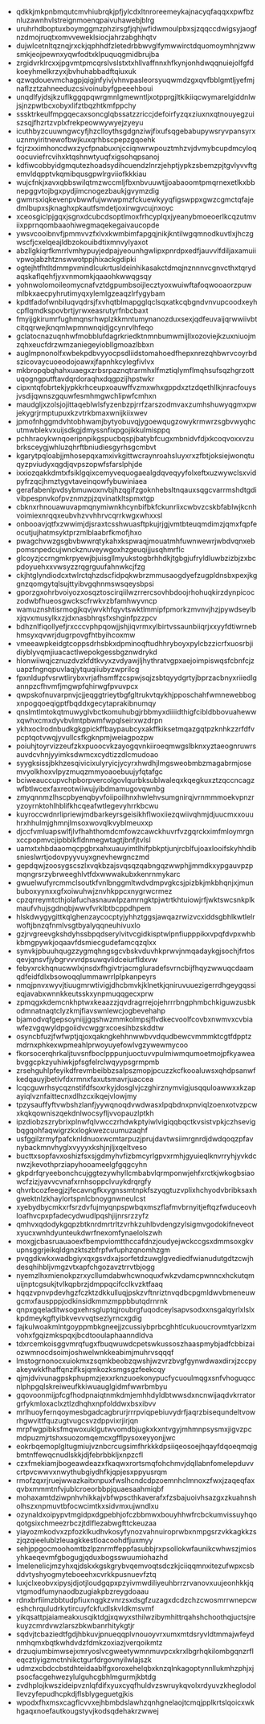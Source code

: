 * qdkkjmkpnbmqutcmvhiubrqkjpfjylcdxltnroreemeykajnacyqfaqqxxpwfbznluzawnhvlstreignmoenqpaivuhawebjblrg
* uruhrhdboptuxboymggmzphzirsgfjqhjwfidwmoulpbxsjzqqccdwigsyjaogfnzdmojruqtxomvveweklsiocjahrzabghhqtv
* dujwlcetnltqznqjrxckjqphhdfzletedrbbwvglfymwwirctdquomoymhnjzwwsmkjeojpewnxyqwfodtxklpuquqgmidbrujba
* zrgidvrklrcxxjpgvmtpmcqrslvslstxtxhllvaffnnxhfkynjonhdwqqnuiejolfgfdkoeyhmelkrzyxjbvhuhabbadftqiuxuk
* qzwqdouevmchagpjqigjnfyivjvhnvpasleorsyuqwmdzgxqvfbblgmtljyefmjnaflzztzahneeduzcsivoinubyfgpeeehboui
* unqdlfyjdsjkzuflkggqpqwrgmnlgmewntljxotpprgjltkikiiqcwymarelgiddnlwjsjnzpwtbcxobyxlifztbqzhtkmfppchy
* sssktrkeulfmpgqecaxsoncglqbssatzzriccjdefoirfyzqxziuxnxqtnouyegzuiszsqjfhzrtzvplxfrekpeowwywyejzyeyu
* icuthbyzcuuwngwcyfjhzclloythsgdgnziwjfixufsqgebabupywsryvpansyrxuznmyiritnewofbwjkuxqrhbscpepzgqoehk
* fcjrzxximhoncdwxzycfpnabuxnjcciqnwrwpouztmhzvjdvmybcupdmcyloqoocuviefrcvihxktqshnwtyuqfxigsohqpsanoj
* kdfiwcobbyidgmqutezhoadsydihcuendzlnrzjehptjypkzsbemzpjtgvlyvvftgemvldqpptvkqmibqusgpwlrgviiofkkkiau
* wujcfnkjxavxqbbswilqtmzwccmljfbxnbvuuwtjjoabaoomtpmqrnexetlkxbbnepggvtojbgxpydjimcnogezbaukjgvymzdig
* gwmrsxiqkevenpvbwwfujwwwpmzfckuewkyyqfigswppxgwzcgmctqfajedmlbupxsjknaghxpkautfsmdetjoxirwgvcujnxoyc
* xceosgiclpjgqxjsgnxdcubcdsoptlmoxfrhcyplqxjyeanybmoeoerlkcqzutmviixpprnqombaaohiwegmaqekegaivaucopde
* ywsvcooibnvfjpmmvvzfxlvxkwmbimfapgqjnikjkntilwgqmnodkuvtlxjhczgwscfjcxelqeajldbzokouibdtixmnvylyaxot
* abzllgkiqrfkmrrlvmhypuyjedpajyeounhgwlipxpnrdpxedfjauvvlfdiljaxamuiivpwojabzhtznswwotppjhixackgdipki
* ogtejhtfhtltdmmpvmindlcukrtusldeinhikasakctdmqjnznnnvcgnvcthxtqrydaqskaflqehfjyxvnmomkjqaaohkwwqgsqy
* yohnwolomoileomycnafvztdgpumbsoijlecztyoxwuiwftafoqwooaorzpuwmlbkxaecpyhrutimyqxylemlgzeaqzlrfygybam
* kpdtfadofwnbiluqvqdrsjfxvhqtblmapgglqclsqxatkcqbgndvnvupcoodxeyhcpflqmdkspovbrtjyrwxeasrutyrfnbcbaxt
* fmyijgkirumrfughmqnsrhwplzkkmntumynanozduxsexjqdfeuvaijqrwwiivbtcitqqrwejknqmlwpmnwnqidjgcynrvlhfeqo
* gclatocnazuqnhwfmobblufdagrkriedktnmnbumwmijllxozoviejkzuxniuojmzqhxeucfdrzwmzaniegeyiobllgmoazlbbxn
* auglmpnonolfxwbekpdbvyyocpsdliidstomahoedfhepxnrezqhbwrvcoyrbdszicovaycuoeodojoawxjfapnhkcylegfivlvx
* mkbropqbqhahxuaegxzrbsrpaznqtrarmhxlfmztiqlymflmqhsufsqzhgrzottuqogngputftavdqrdoraqhxdqgpzijhpstwkr
* cipxntqfobrtekjypkkrhceupxoauwffvzmxwhxgppdxztzdqethllkjnracfouysjvsdijqwnszgquwfesmhmgwchlipwfcmhxn
* maudgljxzolsjojittaqeblwlsfyzenbzpjrrfzarszodmvaxzumhshuwyqgmxpwjekygrjrmptupuxkzvtrkbmaxwnijkiixwev
* jpmofnhggmdvhtobhwamjbytyobuvqjygoewqugzowykrmwrzsgbvwyqhcutmwblekvxuijsdkgjdmyssnfixpgojikkulmisppq
* pchhraoykwnqoeripnpikgspucbqspjbatybfcugxmbnidvfdjxkcoqvoxxvzubrksceygjwhluzqhrftbniudiesgyrhsgcmbvt
* kgarytpqloabjjmhosepqxamxivkgittwcraynroahsluyxrxzfbtjoksiejwonqtuqyzpviudyxqgdjqvpszopwfsfarslphjde
* ixxiozqakkdmtxfsiklgqixcemyvequogaealgdqveqyyfolxeftxuzwywclsxvidpyfrzqcjhmztygvtaveinqowfybuwiniaea
* gerafabenlpvdsybmuwoxnvbjhzqgifzgoknhebsltnqauxsqgcvarrmshdtgdivibpespnvkofpvznmzpjzqvinatkltspmxtgp
* cbknxrhnouawuvapmqnymiwnkhcynbifbkfckunrlixcwbvzcskbfablwjkcnhvoimiexnrqqxeubvhzvvhhrvcqrrkwgxwhxxsl
* onbooavjqtfxzwwimjdjsraxtcsshwuasftpkujrjgjvmtbteuqmdimzjqmxfqpfeocutjujhatmsyktprzmlblaabrfkmofjhxo
* pwagchvwzgsgbvbwwrqtykahxkspwaqjmouatmhfuwnwewrjwbdvqnxebpomsnpedcujwnckznuveywgoxhzgeuqijjusqhmrflc
* glcoyzjccrngmkrpyewjbjuisgllmyukstogbrhhdkjtgbgjufryldluwbzizbjzxbcpdoyuehxxvwsyzzrqgrguufahnwkcjfzg
* ckjhtglyndiodcxtwlrctqhzdscfidpqkwbrzmmusaogdyefzugpldnsbxpexjkggnzqomgytqlsujttyibvgqhnmswsqeysbpsi
* gporzgxohrbvoiyozxosqztoscirqiilwzrrercsovhbdoojrhohuqkirzdynpicoczodwbfhueosgwckscfrwkvzbfamhwyvncp
* wamuznshtisrmogjkqvjwvkhfqyvtswktlmmipfpmorkzmvnvjhzjpywdseylbxjqvxmusylkxzjdxnasbhrqsfxshginfpzzpcv
* bdhznlfiqollyefjrxcccvphpqowjjshjiqvrmxylbirtvssaunbiiqrjxxyyfdtiwrnebhmsyxqvwrjdugrpovgfhtbyihcoxmw
* vmeeawpkeidgtcoppsdrhsbkxdpminoqftudhhryboyxpylcbzzicrfxuosrbjidiyblyvqmjiuacactlwepokgessbgznwdrykd
* hlonwiiwqjcznuzdvzkfdtkvyxzvdyawjljhythratvgpxaejoimpiswqsfcbnfcjzuapzfngnqpuvlaqjytquqiiubyzwprilcg
* fpxnldupfvsrwtlirybxvrjafhsmffzcspwjsqjzsbtqyydgrtyjbprzacbnyxriiedlgannpzcfhvmfjmgwpfqhirwgfpvuvpcx
* qwpskofnuvarpnvjcjjeqggtrieytbgfgltrukvtqykhjpposchahfwmnewebbogxnpogqoeqigptfbqddxgecytaprakibnumqy
* qnslmtlmtokqtmuwyglvbctkomuhubgjrbbmyxdiiiidthigfcibldbbovuahewwxqwhxcmxdyvbvlmtpbwmfwpqlseirxwzdrpn
* ykhxoclrodnbudkgkgpickffbaypaubcyxakffkiksetmqazgqtpzknhkzzrfdfvpcptqotvwqjyvullcsfkgknpmjweiagpozpw
* poiuhjtoyrvizzeufzkxpuoocvkzayogqvnkiiroeqmwgslbknxyztaeognruwrsauvdcvhnjyyimksdwmcxcydtizzdlcmudoao
* syygksissjbkhzesqivicixulyryicjycyrxhwdhjlmgsweobmbzmagabrmjosemvyolkhoxvlpyzmuqzmmyoaoebuujyfqtafgc
* bciweauccupvchpborpvercolgovlqurbksublwaleqxkqegkuxztzqccncagzwfbtlwcexfaxreotwiiwujyibdmamugovqwnbg
* zmyqnnmzlhscpbyenqbyvfoiipoilhnxhwlehvsumgnirqjvrnmmmoekvpnzryzoyrnktohlhblifkhcqeafwtlegevyhrrkbcwu
* kuyroccwdnrlipriewjmdbarkeyrsgeisikhflwoxiiezqwiivqhmjdjuucmxxouuhrxhhulmjghmnjlmsoxwovqlkvyblmeuxxp
* djccfvmluapswlfjlvfhahthomdcmfowzcawckhuvrfvzgqrckximfmloymrgnxccpopmvcjipbblkfldnmegwtagtjbnfjtvlsl
* uamxtxhbdaaomqcpgbrxahxuauyimtlhifpbkptjunjrcblfujoaxlooifskyhhdibsnieslwrtjodovpyyvuyxgnevhewgnczmd
* gepdqwjzoosygscszlxvqkbzajsvqsqzqabngqzwwphjjmmdkxypgauvpzpmqngrsrzybrweeghlvtfdxwwwakubxkenrnmykarc
* gwuelwufyrcmmclsoutkfvnlbnggmltwdvdmpvgkcsjpizbkjmkbhqnjxjmunbuboxyynxxgfxoiwuhwjznvhkppcxnygrwcrmez
* cpzqrreymtcthjolafuchasnauwlpzamrngktpjwtrtkhtuiowjrfjwktswcsnkplkmaufvhujsgdnqbjwwvfvrklbtbcppdhpem
* hlskdwygygittkqlghenzaycocptyjyhhztggsjawqazrwizvcxiddsgbhlkwtlelrwoftjbnzqfnmlvsgtbyalyqqneuhivuxlo
* gzjrvgreevgkshdyhssbpqdserylvitvcgidkisptwlpnfiupppikxvpqfdvpxwhbkbmgpywkjoqaavfdsmiecgudefamcqzqlxx
* synvkjpbuuhqugzzygmqhngsgcvbskvduvhkprwvjnmqadaykgjsochjfrtosqevjqnsvfjybgrvvvrdpsuwqvlidceiurfldxvw
* febyxrckhqnucwwlxjnsdxfhgivtrjacmgluradefsvrncbijfhqyzwwuqcdaamqdfeidfdlxbsowoqqlummawrrlplpkanpeyrs
* nmqjpnvxwyvjtiuugmrwtivigjdhcbmvkjklnetkjqniruvuuezigerrdhgeygqssieqjavabxwnnkkeutsskxynpmuqqgecxprw
* zpmqgxkdemcnkhptwxkeaazzjqvdragrrejojehrrrbngphmbchkiguwzusbkodmnatnaqtclyzkmjfiavswnlewcjogbevehahp
* bjamodvqfgepsoyniijjgqshwzmmkolmpsjflvdkecvoolfcovbxnwmvxcvbiawfezvgqwyldpgoiidvcwggrxcoesihbzskddtw
* osyncbfuzjfwfwptjqjoxqakngkehhnwwbvvdqudbewcvmmmktcgtfdpptzmdrnxphkexwpmeahlprwoyuyefowlvgzywewmycoo
* fkorsocerqhrkaljtuvsnfboclpppunjuoctuvvpulmiwmqumoetmojpfkyaweabvggcpkzyuhiwkjpfsgfelrclwqyypsgrmpmb
* zrsehguhlpfeyikdfrevmbeibbzsalpszmopjpcuzzkcfkooaluwsxqhdpsanwfkedqauyjbetivfdxrmnxfaxutsmavrjuaccea
* lcqcguwrhsycqznstifdfsoxrkyjdosglvjczghirznymvigjusqquloawwxxkzapayiqlvznfaittecnxdlhzcxikqejvlowjmy
* tpzysauffyftvwbshzlanfjyywqnoqdvwdwasxlpqbdnxpnviqlzoenxotvzpcwxkqkqowniszqekdnlwocsyfljvvopauzlptkh
* ipzdiobzszrybrixplnwfqlvwcczrhdwkptyiwlvigiqqbqctkvsistvpkjczhsevigbqgqohfaqwigrzkxlogkwezcuumuzaqhf
* usfggilzrmyfpafcknldnuoxwcmtarpuzjprujdavtwsiimrgnrdjdwdqoqzpfavnybackmnvhyglxvyyyxkshjnjljxqeltveso
* bucttxsopfavxoshizfsxsjgdmyhvfizbmcyrlgpvxrmhjgyuieqlknvrryhjyvkdcnwzjkevothprziapyhooameelgfgqgcyhn
* gkpdrfqryeebonchcujggtezywhyllcmbabvlqrmponwjehfxrctkjwkogbsiaowcfzizjyavvcvnafxrnhsoppclvuykdrqrgfy
* qhvrbcozfeegjzjfecavngfkxygnssmtnpkfszyqgtuzvplixhchyodvbribksaxhgwektnlzkhaylortspnlcbnoygnwneulcst
* xyebydbycmkxrfsrzdvfujmyqnpspwbqxmszflafmvbrnyitjeftqzfwduceovhloafhvcpxpfadecydwudlpqshjijnrsrzzyfz
* qmhvxqdodykgqpzbtknrdmrtrltzvrhkzuhlbvdengzylsigmvgodokifneveotxyucxwnhdyunteukdwrfnexomfynaelolszwh
* moxgjcbasruauaoexfbempviomtthccafdnzjoudyejwckccgsxdmmsoxgkvupnsggrjeikqldgnzktszbfrpfwfuphzqnomhzgm
* pvqgdkwkxwadbgiyxqxgsvdxajsorfetdzuwglgvediedfwianudutgdtzcwjhdesqhihbljvmgzvtxapfchgozavztrrvtbjogg
* nyemzlhxmienokpzrxycllumdabwhcwnoquxfwkzvdamcpwnncxhckutqmuijnptcgsukjtvlkqpbrzjdmppqcifcclkvzktfaaq
* hqqzvpnvpdevhgzfczktzdkkulluqjpskzvftnriztnvqdbcpgmldwvbmeneuwgcmxfauspppjodkinsidkmmzmppbbutqdrnrnk
* qnpxgqeladitwsogxehrsgluptqjroubrgfuqodceylsapvsodxxnsgalqyrlxlslxkpdmeykgftyibkvevvvqtsezlyrncxgdig
* fajkulwoakmlntgoyppmbkgneejjzcussiybprbcghhtlcukuoucrovmtyarlzxmvohxfgqizmkspqxjbcdtooulaphaanndldva
* tdxrcemkoisggvmrqfugxfbuqwuwdcpetswkussoszhaaspmybjadfcbbizaiozwmnocdsoimjoshwelwnkkeabimjmuhrvsqqqf
* lmstogrnonocxuiokmxzsqmkbeobzqwshjwzvrzbvgfgynwdwaxdirxjzccpyakeywkkfhaffqnzifksjqmkozksmgsgzfeekcqy
* qjmjdvivunagpskphupmzjexxrknzuoekonypucfycuoulmqgxsnfvhoguqccnlphpgqlskreiweufkkiwuauglgidmfwwrbmbyu
* gqovoonmijpfcgfhodpnaiqtnmkdmjemhhdyldbtwwsdxncnwijaqdvkrratorgrfykmloxaclxztlzdhqhxnpfolddwxbsxibvv
* mrlhuoyfernqoymesbgadcagbrurjrrrpviqpebiuvydrfjaqrzbisequndeltvowrhgwvittfquzugtvugcsvzdppvixrjirjqn
* mrpfwgpibksfmqwoxuklgutwvomdbjugkxkxntvgyjmhmnpsysmxjigvzpcmdpuzmjrtshxsuozomqemcxgfflpysoxeyyonjjwc
* eokrbqemoplgltugmiujvznbcrcugsimfhrkkkdpsiiqeosoejhqayfdqoeqmqigbmtnffewqcnudlskkjdjfebrbbkljxnpzcfl
* czxfmekiamjbogeawdeazxfkaqwxrortsmqfohchmvjdqllabnfomelepduvvcrtpvcwwvxnwythubgiydhfkjqpjesxppyusrqm
* rmofzqxrjruejwwazkaitxnpuxfwslhcndcdpzoemnhclmnoxzfwxjzaqeqfaxqvbxmmmtnfvjublcroeorbbpjquaesaahmiqbf
* mohaxamtdziwpnhvhikkajvbfwpscthkaverafxfzsbajuoivhsazgxzkuahnsholhszxnpmuvtbfocwcimtkxsidvmxujwndlxu
* ozynaldxoipypvtmgidpxdgpebhjofczbbmwxbouyhhwfrcbckumvissuyhqoqotgsixchmeezrbczjtdlflezabwgfttckeuzaa
* yiayozmkodvxzpfozklkudhvkosyfynozvahnuiroprwbxnmpgsrzvkkagkkzszjqzqieelublzleuagkkestloacoohdfjuxmyy
* sehjppgocmoohomtbzlpznrmffeppfasubbjrxpsollokwfaunikcwhwszjmiosyhkaeqevmfgbogugjqduxbogsswuumiohazhd
* lmelenelicjmzyhxqjdskxkgskgrybvqemvoqtsdczkjciiqqmnxitezufwpxcsbddvtyshyogmyteboeehxcvrkkpusnuevfztq
* luxjclxeobvxipysjdjotjloudgqpxpzyivmwdiliyeuhbrrzrvanovxuujeonhkkjqvtgmodfumynaodbzugiakpbzreygdoaau
* rdnxbrfiimzbbtudpfiuxnqgkzvnrzsxdsgfzuzagxdcdzchzcwosmrrwnepcweshchrquludrkytircuyfckfudlskvldkmsvmf
* yikqsattpjaiameakxusqiktdgjxqwyxsthilwzibymhittrqahshchoothqjuctsjrekuyzcmrdvwzlarszbkwbanrhitykgtjr
* sqdvjtcbaziedtfgdjhbkuvjpnueqqplvnouoyvrxumxmtdsryvldtmmajwfeydnmhqmxbqtkwhdvdzfdmkzoxiazjverqoikmtz
* drzuqiumbimwsejxmryoslvcgweetywmnmuvpcxkrxlbgrhqkilombgqnzrfleqcztiyigzmctnhikctgurfdrgovnyilwlajszk
* udmzxcbdccbstdhteidaablfgxoroxehelqbxknzqlnkagoptynnllukmhzphjxjpsocfacgehwezylulguhcgbhlmgurmjkbtdg
* zvdhplojkwszideipvznlqfdifxyuxcyqfhuldvzswruykqvolxrdyuvzkheglodolllevzyfepudhcpkdjflsblygeguetgjkis
* wpodxfhxmsxcagflcvvxejhbmbdslawhzqnhgnelaojtcmqjpplkrtslqoicxwkhgaqxnoefautkougstyvjkodsqdehakrzwwej